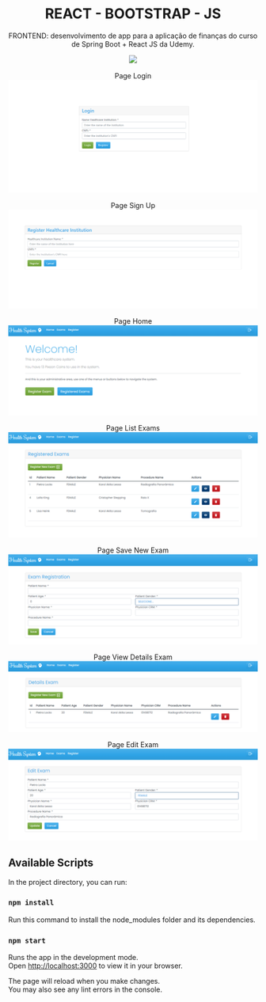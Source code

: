 <h1 align="center">REACT - BOOTSTRAP - JS</h1>

<p align="center">
FRONTEND: desenvolvimento de app para a aplicação de finanças do curso de Spring Boot + React JS da Udemy.
</p>

<p align="center">
<img src="http://img.shields.io/static/v1?label=STATUS&message=EM%20DESENVOLVIMENTO&color=GREEN&style=for-the-badge"/>
</p>

<p align="center">
<span>Page Login</span>
<img src="./src/images/login.png" alt="Page Login"/>
</p>

<p align="center">
<span>Page Sign Up</span>
<img src="./src/images/signup.png" alt="Page SignUp"/>
</p>

<p align="center">
<span>Page Home</span>
<img src="./src/images/home.png" alt="Page Home"/>
</p>

<p align="center">
<span>Page List Exams</span>
<img src="./src/images/registered-exams.png" alt="Page Registered Exams "/>
</p>

<p align="center">
<span>Page Save New Exam</span>
<img src="./src/images/exam-registration.png" alt="Page Exam Registration"/>
</p>

<p align="center">
<span>Page View Details Exam</span>
<img src="./src/images/details-exam.png" alt="Page Details Exam"/>
</p>

<p align="center">
<span>Page Edit Exam</span>
<img src="./src/images/update-exam.png" alt="Page Update Exam"/>
</p>


## Available Scripts

In the project directory, you can run:

### `npm install`

Run this command to install the node_modules folder and its dependencies.

### `npm start`

Runs the app in the development mode.\
Open [http://localhost:3000](http://localhost:3000) to view it in your browser.

The page will reload when you make changes.\
You may also see any lint errors in the console.

